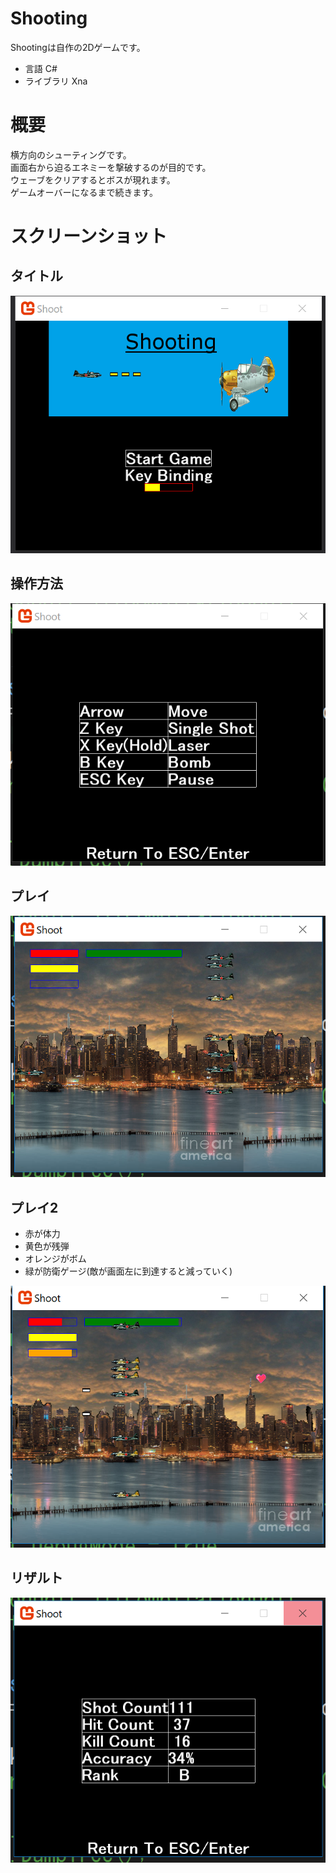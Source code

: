# Shooting
Shootingは自作の2Dゲームです。  
* 言語 C#  
* ライブラリ Xna

# 概要
横方向のシューティングです。  
画面右から迫るエネミーを撃破するのが目的です。  
ウェーブをクリアするとボスが現れます。  
ゲームオーバーになるまで続きます。　
# スクリーンショット
## タイトル
![タイトル](img/title.png)
## 操作方法
![コントロール](img/control.png)
## プレイ
![プレイ](img/play.png)
## プレイ2
- 赤が体力
- 黄色が残弾
- オレンジがボム
- 緑が防衛ゲージ(敵が画面左に到達すると減っていく)

![プレイ](img/desc.png)
## リザルト
![リザルト](img/result.png)